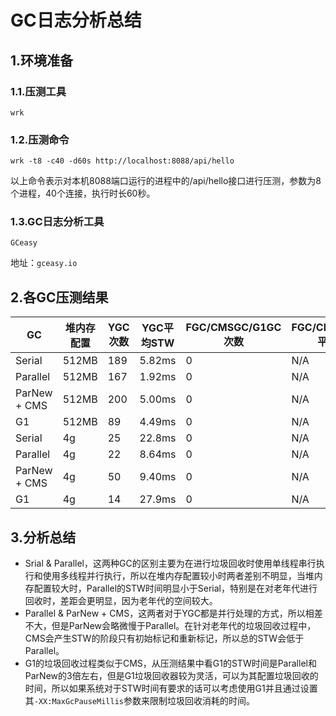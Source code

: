 # GC日志分析总结

## 1.环境准备

### 1.1.压测工具

`wrk`

### 1.2.压测命令

`wrk -t8 -c40 -d60s http://localhost:8088/api/hello`

以上命令表示对本机8088端口运行的进程中的/api/hello接口进行压测，参数为8个进程，40个连接，执行时长60秒。

### 1.3.GC日志分析工具

`GCeasy`

地址：`gceasy.io`



## 2.各GC压测结果

| GC           | 堆内存配置 | YGC次数 | YGC平均STW | FGC/CMSGC/G1GC次数 | FGC/CMSGC/G1GC 平均STW |
| ------------ | ---------- | ------- | ---------- | ------------------ | ---------------------- |
| Serial       | 512MB      | 189     | 5.82ms     | 0                  | N/A                    |
| Parallel     | 512MB      | 167     | 1.92ms     | 0                  | N/A                    |
| ParNew + CMS | 512MB      | 200     | 5.00ms     | 0                  | N/A                    |
| G1           | 512MB      | 89      | 4.49ms     | 0                  | N/A                    |
| Serial       | 4g         | 25      | 22.8ms     | 0                  | N/A                    |
| Parallel     | 4g         | 22      | 8.64ms     | 0                  | N/A                    |
| ParNew + CMS | 4g         | 50      | 9.40ms     | 0                  | N/A                    |
| G1           | 4g         | 14      | 27.9ms     | 0                  | N/A                    |



## 3.分析总结

- Srial & Parallel，这两种GC的区别主要为在进行垃圾回收时使用单线程串行执行和使用多线程并行执行，所以在堆内存配置较小时两者差别不明显，当堆内存配置较大时，Parallel的STW时间明显小于Serial，特别是在对老年代进行回收时，差距会更明显，因为老年代的空间较大。
- Parallel & ParNew + CMS，这两者对于YGC都是并行处理的方式，所以相差不大，但是ParNew会略微慢于Parallel。在针对老年代的垃圾回收过程中，CMS会产生STW的阶段只有初始标记和重新标记，所以总的STW会低于Parallel。
- G1的垃圾回收过程类似于CMS，从压测结果中看G1的STW时间是Parallel和ParNew的3倍左右，但是G1垃圾回收器较为灵活，可以为其配置垃圾回收的时间，所以如果系统对于STW时间有要求的话可以考虑使用G1并且通过设置其`-XX:MaxGcPauseMillis`参数来限制垃圾回收消耗的时间。

